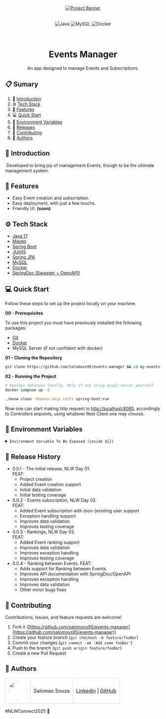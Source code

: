 <div align="center">
  <br />

  <a href="#" target="_blank">
    <img src="https://github.com/user-attachments/assets/406b1464-b976-49a3-a2f7-e1c483af9f5c" alt="Project Banner"/>
  </a>

  <br />
  <br />
  <br />

  <div>
    <img src="https://img.shields.io/badge/Spring%20Boot-6DB33F?logo=springboot&logoColor=fff&style=for-the-badge" alt="Java" />
    <img src="https://img.shields.io/badge/MySQL-316192?style=for-the-badge&logo=mysql&logoColor=white" alt="MySQL" />
    <img src="https://img.shields.io/badge/Docker-2496ED?logo=docker&logoColor=fff&style=for-the-badge" alt="Docker" />
  </div>
<br/><br/>
 
  <h1 align="center">Events Manager</h1>

   <div align="center">
     An app designed to manage Events and Subscriptions.
   </div>
</div>

## 📋 <a name="table">Sumary</a>

1. 🚀 [Introduction](#introduction)
2. ⚙️ [Tech Stack](#tech-stack)
3. 🔋 [Features](#features)
4. 💻 [Quick Start](#quick-start)
5. 💾 [Environment Variables](#envs)
6. 📅 [Releases](#versions)
7. 🤝 [Contributing](#contributing)
8. 👥 [Authors](#authors)




## <a name="introduction">🚀 Introduction</a>

&nbsp;Developed to bring joy of management Events, though to be the ultimate management system.


## <a name="features">🔋 Features</a>

- Easy Event creation and subscription.
- Easy deployment, with just a few touchs.
- Friendly UI. **(soon)**


## <a name="tech-stack">⚙️ Tech Stack</a>

- [Java 17](https://www.java.com/en/)
- [Maven](https://maven.apache.org)
- [Spring Boot](https://spring.io/projects/spring-boot)
- [JUnit5](https://junit.org/junit5/)
- [Spring JPA](https://spring.io/projects/spring-data-jpa)
- [MySQL](https://mysql.com)
- [Docker](https://www.docker.com/)
- [SpringDoc (Swagger + OpenAPI)](https://springdoc.org/)


## <a name="quick-start">💻 Quick Start</a>

Follow these steps to set up the project locally on your machine.

**00 - Prerequisites**

To use this project you must have previously installed the following packages:

- [Git](https://git-scm.com/)
- [Docker](https://www.docker.com/)
- MySQL Server (if not confident with docker)


**01 - Cloning the Repository**

```bash
git clone https://github.com/salomovs95/events-manager && cd my-events-manager
```

**02 - Running the Project**

```bash
# Deploys datanase locally. Only if not using mysql-server yourself
docker compose up -d
```
```bash
./mvnw clean -Dmaven.skip.tests spring-boot:run
```

Now one can start making http request to [http://localhost:8080](http://localhost:8080), accordingly to _Controllers_ enpoints, using whatever Rest Client one may choose.

## <a name="envs">💾 Environment Variables</a>

<details>
<summary><code>Environment Variable To Be Exposed (inside ${})</code></summary>

```yml
# Database Connection - PRODUCTION ONLY
spring:
  datasource:
    url: jdbc:mysql://${DB_URL}
    username: ${DB_USERNAME}
    password: ${DB_PASSWORD}
```
</details>

## <a name="versions">📅 Release History</a>

* 0.0.1  - The initial release, NLW Day 01.<br />
  FEAT:
    * Project creation
    * Added Event creation support
    * Initial data validation
    * Initial testing coverage
* 0.0.2  - Events subscription, NLW Day 02.<br />
  FEAT:
    * Added Event subscription with (non-)existing user support
    * Exception handling support
    * Improves data validation
    * Improves testing coverage
* 0.0.3 - Rankings, NLW Day 03.<br/>
  FEAT:
    * Added Event ranking support
    * Improves data validation
    * Improves exception handling
    * Improves testing coverage
* 0.0.4 - Ranking between Events.
  FEAT:
    * Adds support for Ranking between Events.
    * Improves API documentation with SpringDoc/OpenAPI
    * Improves exception handling
    * Improves data validation
    * Other minor bugs fixes


## <a name="contributing">🤝 Contributing</a>

Contributions, issues, and feature requests are welcome!

1. Fork it ([https://github.com/salomovs95/events-manager](https://github.com/salomovs95/events-manager))
2. Create your feature branch (`git checkout -b feature/fooBar`)
3. Commit your changes (`git commit -am 'Add some fooBar'`)
4. Push to the branch (`git push origin feature/fooBar`)
5. Create a new Pull Request


## <a name="authors">👥 Authors</a>

<table style="border-collapse: collapse; table-layout: auto text-align: left;">

  <tbody>
    <tr>
      <td style="padding: 10px; border: 1px solid #ddd;">
        <img src="https://avatars.githubusercontent.com/u/170432574?v=4" width="60" style="border-radius: 50%; display: block; margin: 0 auto;">
      </td>
      <td style="padding: 10px; border: 1px solid #ddd;">Salomao Souza</td>
      <td style="padding: 10px; border: 1px solid #ddd;">
        <a href="https://linkedin.com/in/salomovs95" target="_blank">LinkedIn</a> |
        <a href="https://github.com/salomovs95" target="_blank">GitHub</a>
      </td>
    </tr>
  </tbody>
</table>

#NLWConnect2025 💜
